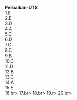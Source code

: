 **Perbaikan-UTS** <br>
1.E <br>
2.E <br>
3.D <br>
4.A <br>
5.C <br>
6.D <br>
7.C <br>
8.C <br>
9.B <br>
10.C <br>
11.D <br>
12.B<br>
13.C <br>
14.A <br>
15.E <br>
16.br>
17.br>
18.br>
19.r>
20.br>
